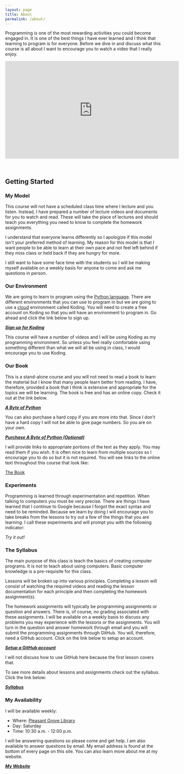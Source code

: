 ```yaml
---
layout: page
title: About
permalink: /about/
---
```


Programming is one of the most rewarding activities you could become engaged in.
It is one of the best things I have ever learned and I think that learning to
program is for everyone. Before we dive in and discuss what this course is all
about I want to encourage you to watch a video that I really enjoy.

<iframe width="560" height="315" src="https://www.youtube.com/embed/BjKmWk3oE4E" frameborder="0" allowfullscreen></iframe>

&nbsp;

## Getting Started

### My Model

This course will not have a scheduled class time where I lecture and you listen.
Instead, I have prepared a number of lecture videos and documents for you to
watch and read. These will take the place of lectures and should teach you
everything you need to know to complete the homework assignments.

I understand that everyone learns differently so I apologize if this model isn't
your preferred method of learning. My reason for this model is that I want
people to be able to learn at their own pace and not feel left behind if they
miss class or held back if they are hungry for more.

I still want to have some face time with the students so I will be making myself
available on a weekly basis for anyone to come and ask me questions in person.


### Our Environment

We are going to learn to program using the [Python
language](https://www.python.org/).  There are different environments that you
can use to program in but we are going to use a
[cloud](http://www.howtogeek.com/howto/32016/what-is-cloud-computing-and-what-does-this-stupid-buzzword-mean/)
environment called Koding. You will need to create a free account on Koding so
that you will have an environment to program in. Go ahead and click the link
below to sign up.

**_[Sign up for Koding](https://koding.com/)_**

This course will have a number of videos and I will be using Koding as my
programming environment. So unless you feel really comfortable using something
different than what we will all be using in class, I would encourage you to use
Koding.

### Our Book

This is a stand-alone course and you will not need to read a book to learn the
material but I know that many people learn better from reading. I have,
therefore, provided a book that I think is extensive and appropriate for the
topics we will be learning. The book is free and has an online copy. Check it
out at the link below.

**_[A Byte of Python](http://www.swaroopch.com/notes/python/)_**

You can also purchase a hard copy if you are more into that. Since I don't have
a hard copy I will not be able to give page numbers. So you are on your own.

**_[Purchase A Byte of
Python (Optional)](http://www.lulu.com/shop/swaroop-c-h/a-byte-of-python/paperback/product-21142968.html)_**

I will provide links to appropriate portions of the text as they apply. You may
read them if you wish. It is often nice to learn from multiple sources so I
encourage you to do so but it is not required. You will see links to the online
text throughout this course that look like:

<span><i class="fa fa-book"></i><a href="http://www.swaroopch.com/notes/python/"> The Book</a></span>


### Experiments

Programming is learned through experimentation and repetition. When talking to
computers you must be very precise. There are things I have learned that I
continue to Google because I forgot the exact syntax and need to be reminded.
Because we learn by doing I will encourage you to take breaks from the lessons
to try out a few of the things that you are learning. I call these experiments
and will prompt you with the following indicator:

<span><em><i class="fa fa-flask"></i> Try it out!</em></span>


### The Syllabus

The main purpose of this class is teach the basics of creating computer
programs. It is not to teach about using computers. Basic computer knowledge is
a pre-requisite for this class. 

Lessons will be broken up into various principles. Completing a lesson will
consist of watching the required videos and reading the lesson documentation for
each principle and then completing the homework assignment(s).

The homework assignments will typically be programming assignments or question
and answers. There is, of course, no grading associated with these assignments.
I will be available on a weekly basis to discuss any problems you may experience
with the lessons or the assignments. You will turn in the question and answer
homework through email and you will submit the programming assignments through
GitHub. You will, therefore, need a GitHub account. Click on the link below to
setup an account. 

**_[Setup a GitHub account](https://github.com/join)_**

I will not discuss how to use GitHub here because the first lesson covers that.

To see more details about lessons and assignments check out the syllabus. Click
the link below:

**_[Syllabus](/syllabus)_**

### My Availability

I will be available weekly:

* Where: [Pleasant Grove Library](http://www.plgrove.org/library/)
* Day: Saturday
* Time: 10:30 a.m. - 12:00 p.m.

I will be answering questions so please come and get help. I am also available
to answer questions by email. My email address is found at the bottom of every
page on this site. You can also learn more about me at my website.

**_[My Website](http://reedcwilson.com)_**
